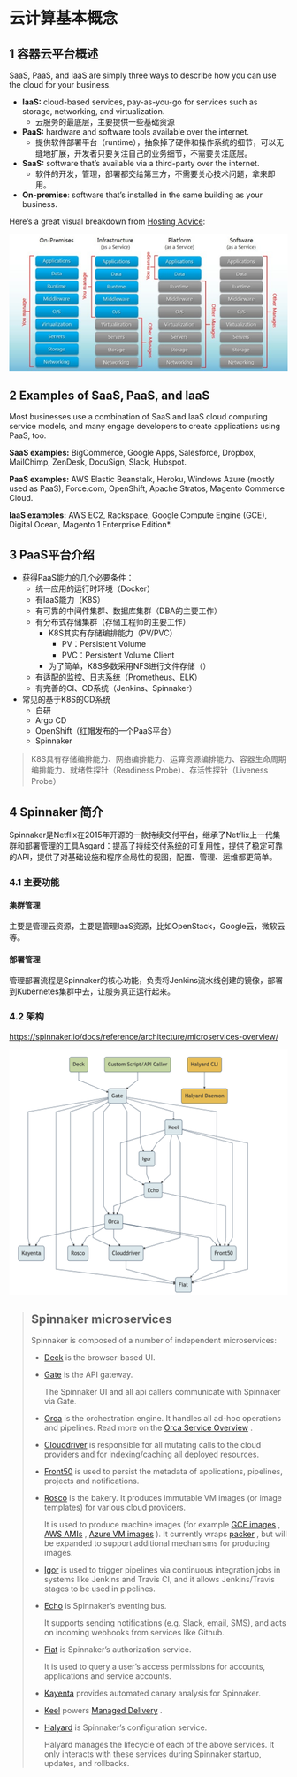 # 云计算基本概念

## 1 容器云平台概述

SaaS, PaaS, and IaaS are simply three ways to describe how you can use the cloud for your business.

- **IaaS:** cloud-based services, pay-as-you-go for services such as storage, networking, and virtualization.
  - 云服务的最底层，主要提供一些基础资源
- **PaaS:** hardware and software tools available over the internet.
  - 提供软件部署平台（runtime），抽象掉了硬件和操作系统的细节，可以无缝地扩展，开发者只要关注自己的业务细节，不需要关注底层。
- **SaaS:** software that’s available via a third-party over the internet.
  - 软件的开发，管理，部署都交给第三方，不需要关心技术问题，拿来即用。
- **On-premise**: software that’s installed in the same building as your business.

Here’s a great visual breakdown from [Hosting Advice](https://www.hostingadvice.com/how-to/iaas-vs-paas-vs-saas/):

<img src="./images/saas-vs-paas-vs-iaas-breakdown.jpeg" alt="docker-containerized-appliction"  />

## 2 Examples of SaaS, PaaS, and IaaS

Most businesses use a combination of SaaS and IaaS cloud computing service models, and many engage developers to create applications using PaaS, too.

**SaaS examples:** BigCommerce, Google Apps, Salesforce, Dropbox, MailChimp, ZenDesk, DocuSign, Slack, Hubspot.

**PaaS examples:** AWS Elastic Beanstalk, Heroku, Windows Azure (mostly used as PaaS), Force.com, OpenShift, Apache Stratos, Magento Commerce Cloud.

**IaaS examples:** AWS EC2, Rackspace, Google Compute Engine (GCE), Digital Ocean, Magento 1 Enterprise Edition*.

## 3 PaaS平台介绍

- 获得PaaS能力的几个必要条件：
  - 统一应用的运行时环境（Docker）
  - 有IaaS能力（K8S）
  - 有可靠的中间件集群、数据库集群（DBA的主要工作）
  - 有分布式存储集群（存储工程师的主要工作）
    - K8S其实有存储编排能力（PV/PVC）
      - PV：Persistent Volume
      - PVC：Persistent Volume Client
    - 为了简单，K8S多数采用NFS进行文件存储（）
  - 有适配的监控、日志系统（Prometheus、ELK）
  - 有完善的CI、CD系统（Jenkins、Spinnaker）
- 常见的基于K8S的CD系统
  - 自研
  - Argo CD
  - OpenShift（红帽发布的一个PaaS平台）
  - Spinnaker

> K8S具有存储编排能力、网络编排能力、运算资源编排能力、容器生命周期编排能力、就绪性探针（Readiness Probe）、存活性探针（Liveness Probe）

## 4 Spinnaker 简介

Spinnaker是Netflix在2015年开源的一款持续交付平台，继承了Netflix上一代集群和部署管理的工具Asgard：提高了持续交付系统的可复用性，提供了稳定可靠的API，提供了对基础设施和程序全局性的视图，配置、管理、运维都更简单。

### 4.1 主要功能

#### 集群管理

主要是管理云资源，主要是管理IaaS资源，比如OpenStack，Google云，微软云等。

#### 部署管理

管理部署流程是Spinnaker的核心功能，负责将Jenkins流水线创建的镜像，部署到Kubernetes集群中去，让服务真正运行起来。

### 4.2 架构

https://spinnaker.io/docs/reference/architecture/microservices-overview/

<img src="./images/Spinnaker Architecture Overview.png" alt="docker-containerized-appliction"  />

> ## Spinnaker microservices
>
> Spinnaker is composed of a number of independent microservices:
>
> - [Deck](https://github.com/spinnaker/deck) is the browser-based UI.
>
> - [Gate](https://github.com/spinnaker/gate) is the API gateway.
>
>   The Spinnaker UI and all api callers communicate with Spinnaker via Gate.
>
> - [Orca](https://github.com/spinnaker/orca) is the orchestration engine. It handles all ad-hoc operations and pipelines. Read more on the [Orca Service Overview](https://spinnaker.io/docs/guides/developer/service-overviews/orca) .
>
> - [Clouddriver](https://github.com/spinnaker/clouddriver) is responsible for all mutating calls to the cloud providers and for indexing/caching all deployed resources.
>
> - [Front50](https://github.com/spinnaker/front50) is used to persist the metadata of applications, pipelines, projects and notifications.
>
> - [Rosco](https://github.com/spinnaker/rosco) is the bakery. It produces immutable VM images (or image templates) for various cloud providers.
>
>   It is used to produce machine images (for example [GCE images](https://cloud.google.com/compute/docs/images) , [AWS AMIs](http://docs.aws.amazon.com/AWSEC2/latest/UserGuide/AMIs.html) , [Azure VM images](https://docs.microsoft.com/en-us/azure/virtual-machines/linux/classic/about-images) ). It currently wraps [packer](https://www.packer.io/) , but will be expanded to support additional mechanisms for producing images.
>
> - [Igor](https://github.com/spinnaker/igor) is used to trigger pipelines via continuous integration jobs in systems like Jenkins and Travis CI, and it allows Jenkins/Travis stages to be used in pipelines.
>
> - [Echo](https://github.com/spinnaker/echo) is Spinnaker’s eventing bus.
>
>   It supports sending notifications (e.g. Slack, email, SMS), and acts on incoming webhooks from services like Github.
>
> - [Fiat](https://github.com/spinnaker/fiat) is Spinnaker’s authorization service.
>
>   It is used to query a user’s access permissions for accounts, applications and service accounts.
>
> - [Kayenta](https://github.com/spinnaker/kayenta) provides automated canary analysis for Spinnaker.
>
> - [Keel](https://github.com/spinnaker/keel) powers [Managed Delivery](https://spinnaker.io/docs/guides/user/managed-delivery) .
>
> - [Halyard](https://github.com/spinnaker/halyard) is Spinnaker’s configuration service.
>
>   Halyard manages the lifecycle of each of the above services. It only interacts with these services during Spinnaker startup, updates, and rollbacks.
